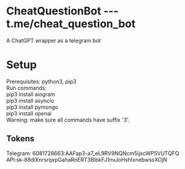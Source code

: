 # CheatQuestionBot --- t.me/cheat_question_bot
A ChatGPT wrapper as a telegram bot

# Setup
Prerequisites: python3, pip3 <br /> 
Run commands: <br /> 
pip3 install aiogram <br /> 
pip3 install asyncio <br /> 
pip3 install pymongo <br /> 
pip3 install openai <br /> 
Warning: make sure all commands have suffix '3'. <br /> 

## Tokens
Telegram: 6081728663:AAFap3-a7_eL9RV9NQNcm5ijxcWP5VUTQFQ
API: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
